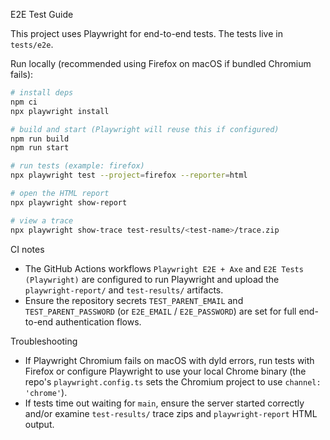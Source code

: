 E2E Test Guide

This project uses Playwright for end-to-end tests. The tests live in `tests/e2e`.

Run locally (recommended using Firefox on macOS if bundled Chromium fails):

```bash
# install deps
npm ci
npx playwright install

# build and start (Playwright will reuse this if configured)
npm run build
npm run start

# run tests (example: firefox)
npx playwright test --project=firefox --reporter=html

# open the HTML report
npx playwright show-report

# view a trace
npx playwright show-trace test-results/<test-name>/trace.zip
```

CI notes

- The GitHub Actions workflows `Playwright E2E + Axe` and `E2E Tests (Playwright)` are configured to run Playwright and upload the `playwright-report/` and `test-results/` artifacts.
- Ensure the repository secrets `TEST_PARENT_EMAIL` and `TEST_PARENT_PASSWORD` (or `E2E_EMAIL` / `E2E_PASSWORD`) are set for full end-to-end authentication flows.

Troubleshooting

- If Playwright Chromium fails on macOS with dyld errors, run tests with Firefox or configure Playwright to use your local Chrome binary (the repo's `playwright.config.ts` sets the Chromium project to use `channel: 'chrome'`).
- If tests time out waiting for `main`, ensure the server started correctly and/or examine `test-results/` trace zips and `playwright-report` HTML output.
